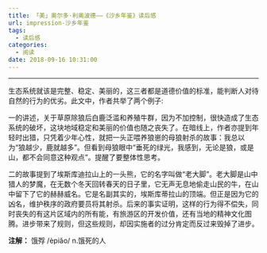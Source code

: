 ```yaml
---
title: 「美」奥尔多·利奥波德——《沙乡年鉴》读后感
url: impression-沙乡年鉴
tags:
  - 读后感
categories:
  - 阅读
date: 2018-09-16 10:31:00
---
```


* * *

生态系统就该是完整、稳定、美丽的，这三者都是道德价值的标准，能判断人对待自然的行为的优劣。此文中，作者共举了两个例子:

一的讲述，关于草原除狼后白鹿泛滥和养殖牛群，因为不加控制，很快造成了生态系统的破坏，这块地域稳定和美丽的价值也随之丧失了。在暗线上，作者亦提到年轻时出猎，只凭着少年心性，就把一头正喂养狼崽的母狼射杀的故事：我总以为“狼越少，鹿就越多”。但看到母狼眼中“垂死的绿光，我感到，无论是狼，或是山，都不会同意这种观点”。提醒了要整体性思考。

二的故事提到了埃斯库迪拉山上的一头熊，它的名字叫做“老大脚”。老大脚是山中猎人的梦魔，在无数个冬天回转春天的日子里，它无声无息地偷走山民的牛，在山中留下了它的赫赫威名。它是名副其实的，埃斯库蒂拉山的顶端。但正是因为它的凶名，维护秩序的政府要员将其射杀。后来的事实证明，这样的行为得不偿失，同时丧失的有这片区域内的所有能，有旅游区的开发价值，还有当地的精神文化图腾。进步带来了规则，但这些规则，却因实施者的过分肯定而反过来毁掉了进步。

**注解：** 饿殍 /èpiǎo/ n.饿死的人
